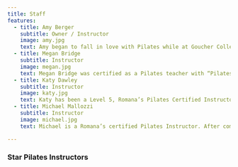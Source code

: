 ```yaml
---
title: Staff
features:
  - title: Amy Berger
    subtitle: Owner / Instructor
    image: amy.jpg
    text: Amy began to fall in love with Pilates while at Goucher College in Baltimore, MD. At Goucher, she was awarded a Pilates Certification scholarship to enroll in the Romana’s Pilates Certification program in New York City in the Summer of 2003. In this program, she endured 650+ hours of training and five exams to receive her certification. Amy returned to Goucher to teach Pilates and eventually graduated with honors with a Bachelor of Arts in Dance in 2004. Amy moved to Philadelphia in the Fall of 2005 and after having taught at more than seven studios in four states she opened Star Pilates in March of 2008. Amy loves having her own Pilates studio and loves traveling all over the country for Pilates conventions and workshops. She has also continued her love of dance having taught Modern at Goucher and performing in the Garden State Dance Festival in 2006 and 2007 as well as being a former company member of SHARP Dance Company from 2007-2011. Lastly, Amy feels very lucky to have the best Pilates clients in Philadelphia!
  - title: Megan Bridge
    subtitle: Instructor
    image: megan.jpg
    text: Megan Bridge was certified as a Pilates teacher with “Pilates Inc,” later Romana’s Pilates, in 2000. She has taught privately in clients’ homes as well as at several studios in the Philadelphia area over the last fifteen years. She is a dancer, choreographer, curator, dance writer, and the co-director of <fidget>, a platform for her collaborative work with sound artist Peter Price. Their performance work has toured to New York, Berlin, Vienna, Zurich, Dresden, Poznan, Johannesburg, Phoenix, Detroit, and Pittsburgh. Megan is also the executive director of thINKingDANCE, an on-line dance journal focused on “upping the ante on dance coverage and conversation,” where she has published twenty-four articles including critical reviews of performance work, book reviews, and features. She has also published articles in Dance Magazine, Pointe Magazine, and Dance Chronicle, a peer reviewed academic journal focusing on dance and the related arts. Megan is thrilled to be joining the team at Star Pilates…the best Pilates studio in Philadelphia!
  - title: Katy Dawley
    subtitle: Instructor
    image: katy.jpg
    text: Katy has been a Level 5, Romana’s Pilates Certified Instructor since March of 2015. She has been a student of June Hines of Romana’s Pilates since 1998. Katy has also been a Nurse Midwife for 16 years and she obtained her PHD from University of Pennsylvania in 2001. From 2007 through 2012, Katy was the Program Director of Midwifery at Philadelphia University..
  - title: Michael Mallozzi
    subtitle: Instructor
    image: michael.jpg
    text: Michael is a Romana’s certified Pilates Instructor. After completing the program in 2010 he taught at True Pilates in New York City and Anthony Rabara’s Pilates in Princeton, New Jersey. He is also a student of the Ido Portal Method of Movement Studies and is currently studying Mental Health Counseling at the University of Pennsylvania. Michael has overcome numerous debilitating injuries and contends that Pilates has helped immensely in addressing his physical pain and has assisted in his recovery efforts following multiple spine surgeries. A former Division I baseball player, Michael taught high school history for several years in Upstate New York before relocating to Philadelphia in 2008. He has an MA in Education with a focus on Curriculum Theory. Most recently, he has worked as a stay at home father to his four-year old daughter.

---
```


### Star Pilates Instructors
